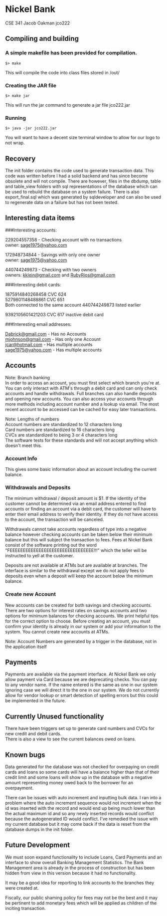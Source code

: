 # Nickel Bank
CSE 341
Jacob Oakman
jco222

## Compiling and building
### A simple makefile has been provided for compilation.
```
$> make
```
This will compile the code into class files stored in /out/

### Creating the JAR file
```
$> make jar
```
This will run the jar command to generate a jar file jco222.jar

### Running
```
$> java -jar jco222.jar
```
You will want to have a decent size terminal window to allow for our logo to not wrap.

## Recovery

The init folder contains the code used to generate transaction data. This code was written before I had a solid backend
and has since become obsolete and will not compile. There are however, files in the dbdump, table and table_view
folders with sql representations of the database which can be used to rebuild the database on a system failure. There
is also export_final.sql which was generated by sqldeveloper and can also be used to regenerate data on a failure
but has not been tested.

## Interesting data items
###Interesting accounts:  

229204557358 - Checking account with no transactions  
owner: sage1975@yahoo.com  

172948734844 - Savings with only one owner  
owner: sage1975@yahoo.com  

440744249873 - Checking with two owners  
owners: kklein@gmail.com and RubyRios@gmail.com  

###Interesting debit cards:  

1875914840268458 CVC 624  
5279801148488861 CVC 651  
Both connected to the same account 440744249873 listed earlier  

9392105601421203 CVC 617 inactive debit card  

###Interesting email addresses:  

Dabrick@gmail.com - Has no Accounts  
mjohnson@gmail.com - Has only one Account  
jcar@hotmail.com - Has multiple accounts  
sage1975@yahoo.com - Has multiple accounts  

## Accounts

Note: Branch banking  
In order to access an account, you must first select which branch you're at.
You can only interact with ATM's through a debit card and can only check accounts and handle withdrawals.
Full branches can also handle deposits and opening new accounts. You can also access your accounts through
more methods including account number and a lookup via email. The most recent account to be accessed can
be cached for easy later transactions.  

Note: Lengths of numbers  
Account numbers are standardized to 12 characters long  
Card numbers are standardized to 16 characters long  
CVCs are standardized to being 3 or 4 characters long  
The software tests for these standards and will not accept anything which doesn't meet this.  

### Account Info

This gives some basic information about an account including the current balance.  

### Withdrawals and Deposits

The minimum withdrawal / deposit amount is $1. If the identity of the customer cannot be determined via an email
address entered to find accounts or finding an account via a debit card, the customer will have to enter their
email address to verify their identity. If they do not have access to the account, the transaction will be canceled.  

Withdrawals cannot take accounts regardless of type into a negative balance however checking accounts can be taken
below their minimum balance but this will subject the transaction to fees. Fees at Nickel Bank consist of the software
printing out the word "FEEEEEEEEEEEEEEEEEEEEEEEEEEEEEEEE!!!" which the teller will be instructed to yell at the
customer.  

Deposits are not available at ATMs but are available at branches. The interface is similar to the withdrawal except
we do not apply fees to deposits even when a deposit will keep the account below the minimum balance.  

### Create new Account

New accounts can be created for both savings and checking accounts. There are two options for interest rates on savings
accounts and two options for minimum balances for checking accounts. We print helpful tips for the correct option to
choose. Before creating an account, you must confirm your identity is already in our system or add your information to
the system. You cannot create new accounts at ATMs.  

Note: Account Numbers are generated by a trigger in the database, not in the application itself  

## Payments

Payments are available via the payment interface. At Nickel Bank we only allow payment via Card because we are
deprecating checks. You can pay to any vendor name. If the name entered is the same as one in our system ignoring case
we will direct it to the one in our system. We do not currently allow for vendor lookup or smart detection of spelling
errors but this could be implemented in the future.

## Currently Unused functionality

There have been triggers set up to generate card numbers and CVCs for new credit and debit cards.  
There is also a view to see the current balances owed on loans.  

## Known bugs

Data generated for the database was not checked for overpaying on credit cards and loans so some cards will have a
balance higher than that of their credit limit and some loans will show up in the database with a negative amount
representing money owed back to the borrower for an overpayment.  

There can be issues with auto increment and inputting bulk data. I ran into a problem where the auto increment sequence
would not increment when the id was inserted with the record and would end up being much lower than the actual maximum
id and so any newly inserted records would conflict because the autogenerated ID would conflict. I've remedied the
issue with my current database but it may come back if the data is reset from the database dumps in the init folder.

## Future Development

We must soon expand functionality to include Loans, Card Payments and an interface to show overall Banking Management
Statistics. The Bank Management area is already in the process of construction but has been hidden from view in this
version because it had no functionality.  

It may be a good idea for reporting to link accounts to the branches they were created at.  

Fiscally, our public shaming policy for fees may not be the best and it may be pertinent to add monetary fees which
will be applied as children of the inciting transaction.  
